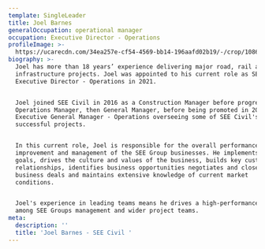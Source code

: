 ```yaml
---
template: SingleLeader
title: Joel Barnes
generalOccupation: operational manager
occupation: Executive Director - Operations
profileImage: >-
  https://ucarecdn.com/34ea257e-cf54-4569-bb14-196aafd02b19/-/crop/1086x690/78,25/-/preview/
biography: >-
  Joel has more than 18 years’ experience delivering major road, rail and civil
  infrastructure projects. Joel was appointed to his current role as SEE Groups
  Executive Director - Operations in 2021. 


  Joel joined SEE Civil in 2016 as a Construction Manager before progressing to
  Operations Manager, then General Manager, before being promoted in 2020 to
  Executive General Manager - Operations overseeing some of SEE Civil's most
  successful projects.


  In this current role, Joel is responsible for the overall performance,
  improvement and management of the SEE Group businesses. He implements business
  goals, drives the culture and values of the business, builds key customer
  relationships, identifies business opportunities negotiates and closes
  business deals and maintains extensive knowledge of current market
  conditions. 


  Joel's experience in leading teams means he drives a high-performance culture
  among SEE Groups management and wider project teams.
meta:
  description: ''
  title: 'Joel Barnes - SEE Civil '
---
```


